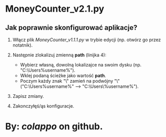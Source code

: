 # MoneyCounter_v2.1.py


## Jak poprawnie skonfigurować aplikacje?

1. Włącz plik *MoneyCounter_v1.1.1.py* w trybie edycji (np. otwórz go przez notatnik).

2. Następnie zlokalizuj zmienną **path** (linijka 4):
    - Wybierz własną, dowolną lokalizajce na swoim dysku (np. "C:\Users\%username%").
    - Wklej podaną ścieżke jako wartość **path**.
    - Poczym każdy znak "\\" zamień na podwójny "\\" ("C:\Users\%username%" --> "C:\\Users\\%username%").

3. Zapisz zmiany.

4. Zakonczyłęś/ąs konfiguracje.

# By: ***colappo*** on github.
